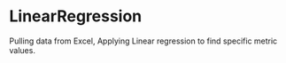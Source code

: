 # LinearRegression
Pulling data from Excel, Applying Linear regression to find specific metric values.
